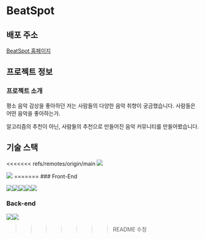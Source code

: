 
# BeatSpot

## 배포 주소

[BeatSpot 홈페이지](https://main--beatspot.netlify.app)

## 프로젝트 정보

### 프로젝트 소개

평소 음악 감상을 좋아하던 저는 사람들의 다양한 음악 취향이 궁금했습니다.
사람들은 어떤 음악을 좋아하는가.

알고리즘의 추천이 아닌, 사람들의 추천으로 만들어진 음악 커뮤니티를 만들어봤습니다.

## 기술 스택

<<<<<<< refs/remotes/origin/main
<img src="https://img.shields.io/badge/Next.js-#000000?style=for-the-badge&logo=Next.js&logoColor=white">

<img src="https://img.shields.io/badge/shadcn/ui-#000000?style=for-the-badge&logo=shadcn/ui&logoColor=white">
=======
### Front-End

<img src="https://img.shields.io/badge/TypeScript-3178C6?style=for-the-badge&logo=TypeScript&logoColor=white"><img src="https://img.shields.io/badge/Next.js-000000?style=for-the-badge&logo=Next.js&logoColor=white"><img src="https://img.shields.io/badge/shadcn/ui-000000?style=for-the-badge&logo=shadcn/ui&logoColor=white"><img src="https://img.shields.io/badge/Tailwind CSS-06B6D4?style=for-the-badge&logo=Tailwind CSS&logoColor=white"><img src="https://img.shields.io/badge/Recoil-3578E5?style=for-the-badge&logo=Recoil&logoColor=white">

### Back-end

<img src="https://img.shields.io/badge/Supabase-3FCF8E?style=for-the-badge&logo=Supabase&logoColor=white"><img src="https://img.shields.io/badge/Spotify-1DB954?style=for-the-badge&logo=Spotify&logoColor=white">
>>>>>>> README 수정
